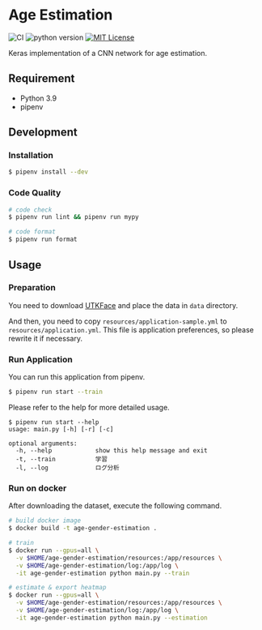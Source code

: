 # Age Estimation

![CI](https://github.com/Rits-Interaction-Laboratory/age-gender-estimation/workflows/CI/badge.svg)
![python version](https://img.shields.io/badge/python_version-3.9-blue.svg)
[![MIT License](http://img.shields.io/badge/license-MIT-blue.svg?style=flat)](LICENSE)

Keras implementation of a CNN network for age estimation.

## Requirement

- Python 3.9
- pipenv

## Development

### Installation

```bash
$ pipenv install --dev
```

### Code Quality

```bash
# code check
$ pipenv run lint && pipenv run mypy

# code format
$ pipenv run format
```

## Usage

### Preparation

You need to download [UTKFace](https://susanqq.github.io/UTKFace/) and place the data in `data` directory.

And then, you need to copy `resources/application-sample.yml` to `resources/application.yml`.
This file is application preferences, so please rewrite it if necessary.

### Run Application

You can run this application from pipenv.

```bash
$ pipenv run start --train
```

Please refer to the help for more detailed usage.

```
$ pipenv run start --help
usage: main.py [-h] [-r] [-c]

optional arguments:
  -h, --help            show this help message and exit
  -t, --train           学習
  -l, --log             ログ分析
```

### Run on docker

After downloading the dataset, execute the following command.

```bash
# build docker image
$ docker build -t age-gender-estimation .

# train
$ docker run --gpus=all \
  -v $HOME/age-gender-estimation/resources:/app/resources \
  -v $HOME/age-gender-estimation/log:/app/log \
  -it age-gender-estimation python main.py --train

# estimate & export heatmap
$ docker run --gpus=all \
  -v $HOME/age-gender-estimation/resources:/app/resources \
  -v $HOME/age-gender-estimation/log:/app/log \
  -it age-gender-estimation python main.py --estimation
```
